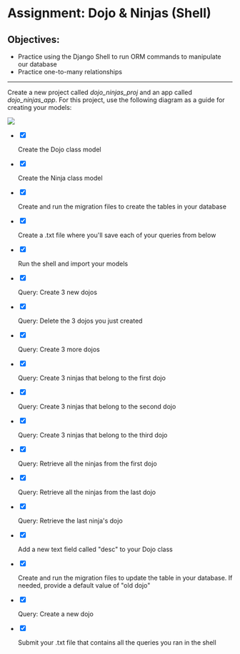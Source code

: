 <div class="module_description active_lesson_with_video ">
									
            
 <h1>Assignment: Dojo &amp; Ninjas (Shell)</h1>
<h2>Objectives:</h2>
<ul>
    <li>Practice using the Django Shell to run ORM commands to manipulate our database</li>
    <li>Practice one-to-many relationships</li>
</ul>
<hr>
<p>Create a new project called <em>dojo_ninjas_proj</em> and an app called <em>dojo_ninjas_app</em>. For this project, use the following diagram as a guide for creating your models:</p>
<p class="text-center"><img src="http://s3.amazonaws.com/General_V88/boomyeah/company_209/chapter_2240/handouts/chapter2240_1991_dojo-erd.png"></p>
        
        
</div>

<div class="todo_content">
										<ul class="todo_item_parent">
											<form action="/tracks/submit_todo" method="post" id="form_to_do_items">		
													<li>
														<input type="hidden" name="module_to_do_item_id[]" value="0">	
														<input type="hidden" name="is_completed[]" value="0" class="todo_status">	
														<input type="checkbox" id="todo_item_0" checked="checked" class="todo_check">														
														<label for="todo_item_0" class="todo_list_item">
															<div class="item_checkbox checked"></div>
															<p>Create the Dojo class model</p>	
														</label>	
													</li>
													<li>
														<input type="hidden" name="module_to_do_item_id[]" value="1">	
														<input type="hidden" name="is_completed[]" value="0" class="todo_status">	
														<input type="checkbox" id="todo_item_1" checked="checked" class="todo_check">														
														<label for="todo_item_1" class="todo_list_item">
															<div class="item_checkbox checked"></div>
															<p>Create the Ninja class model</p>	
														</label>	
													</li>
													<li>
														<input type="hidden" name="module_to_do_item_id[]" value="2">	
														<input type="hidden" name="is_completed[]" value="0" class="todo_status">	
														<input type="checkbox" id="todo_item_2" checked="checked" class="todo_check">														
														<label for="todo_item_2" class="todo_list_item">
															<div class="item_checkbox checked"></div>
															<p>Create and run the migration files to create the tables in your database</p>	
														</label>	
													</li>
													<li>
														<input type="hidden" name="module_to_do_item_id[]" value="3">	
														<input type="hidden" name="is_completed[]" value="0" class="todo_status">	
														<input type="checkbox" id="todo_item_3" checked="checked" class="todo_check">														
														<label for="todo_item_3" class="todo_list_item">
															<div class="item_checkbox checked"></div>
															<p>Create a .txt file where you'll save each of your queries from below</p>	
														</label>	
													</li>
													<li>
														<input type="hidden" name="module_to_do_item_id[]" value="4">	
														<input type="hidden" name="is_completed[]" value="0" class="todo_status">	
														<input type="checkbox" id="todo_item_4" checked="checked" class="todo_check">														
														<label for="todo_item_4" class="todo_list_item">
															<div class="item_checkbox checked"></div>
															<p>Run the shell and import your models</p>	
														</label>	
													</li>
													<li>
														<input type="hidden" name="module_to_do_item_id[]" value="5">	
														<input type="hidden" name="is_completed[]" value="0" class="todo_status">	
														<input type="checkbox" id="todo_item_5" checked="checked" class="todo_check">														
														<label for="todo_item_5" class="todo_list_item">
															<div class="item_checkbox checked"></div>
															<p>Query: Create 3 new dojos</p>	
														</label>	
													</li>
													<li>
														<input type="hidden" name="module_to_do_item_id[]" value="6">	
														<input type="hidden" name="is_completed[]" value="0" class="todo_status">	
														<input type="checkbox" id="todo_item_6" checked="checked" class="todo_check">														
														<label for="todo_item_6" class="todo_list_item">
															<div class="item_checkbox checked"></div>
															<p>Query: Delete the 3 dojos you just created</p>	
														</label>	
													</li>
													<li>
														<input type="hidden" name="module_to_do_item_id[]" value="7">	
														<input type="hidden" name="is_completed[]" value="0" class="todo_status">	
														<input type="checkbox" id="todo_item_7" checked="checked" class="todo_check">														
														<label for="todo_item_7" class="todo_list_item">
															<div class="item_checkbox checked"></div>
															<p>Query: Create 3 more dojos</p>	
														</label>	
													</li>
													<li>
														<input type="hidden" name="module_to_do_item_id[]" value="8">	
														<input type="hidden" name="is_completed[]" value="0" class="todo_status">	
														<input type="checkbox" id="todo_item_8" checked="checked" class="todo_check">														
														<label for="todo_item_8" class="todo_list_item">
															<div class="item_checkbox checked"></div>
															<p>Query: Create 3 ninjas that belong to the first dojo</p>	
														</label>	
													</li>
													<li>
														<input type="hidden" name="module_to_do_item_id[]" value="9">	
														<input type="hidden" name="is_completed[]" value="0" class="todo_status">	
														<input type="checkbox" id="todo_item_9" checked="checked" class="todo_check">														
														<label for="todo_item_9" class="todo_list_item">
															<div class="item_checkbox checked"></div>
															<p>Query: Create 3 ninjas that belong to the second dojo</p>	
														</label>	
													</li>
													<li>
														<input type="hidden" name="module_to_do_item_id[]" value="10">	
														<input type="hidden" name="is_completed[]" value="0" class="todo_status">	
														<input type="checkbox" id="todo_item_10" checked="checked" class="todo_check">														
														<label for="todo_item_10" class="todo_list_item">
															<div class="item_checkbox checked"></div>
															<p>Query: Create 3 ninjas that belong to the third dojo</p>	
														</label>	
													</li>
													<li>
														<input type="hidden" name="module_to_do_item_id[]" value="11">	
														<input type="hidden" name="is_completed[]" value="0" class="todo_status">	
														<input type="checkbox" id="todo_item_11" checked="checked" class="todo_check">														
														<label for="todo_item_11" class="todo_list_item">
															<div class="item_checkbox checked"></div>
															<p>Query: Retrieve all the ninjas from the first dojo</p>	
														</label>	
													</li>
													<li>
														<input type="hidden" name="module_to_do_item_id[]" value="12">	
														<input type="hidden" name="is_completed[]" value="0" class="todo_status">	
														<input type="checkbox" id="todo_item_12" checked="checked" class="todo_check">														
														<label for="todo_item_12" class="todo_list_item">
															<div class="item_checkbox checked"></div>
															<p>Query: Retrieve all the ninjas from the last dojo</p>	
														</label>	
													</li>
													<li>
														<input type="hidden" name="module_to_do_item_id[]" value="13">	
														<input type="hidden" name="is_completed[]" value="0" class="todo_status">	
														<input type="checkbox" id="todo_item_13" checked="checked" class="todo_check">														
														<label for="todo_item_13" class="todo_list_item">
															<div class="item_checkbox checked"></div>
															<p>Query: Retrieve the last ninja's dojo</p>	
														</label>	
													</li>
													<li>
														<input type="hidden" name="module_to_do_item_id[]" value="14">	
														<input type="hidden" name="is_completed[]" value="0" class="todo_status">	
														<input type="checkbox" id="todo_item_14" checked="checked" class="todo_check">														
														<label for="todo_item_14" class="todo_list_item">
															<div class="item_checkbox checked"></div>
															<p>Add a new text field called "desc" to your Dojo class</p>	
														</label>	
													</li>
													<li>
														<input type="hidden" name="module_to_do_item_id[]" value="15">	
														<input type="hidden" name="is_completed[]" value="0" class="todo_status">	
														<input type="checkbox" id="todo_item_15" checked="checked" class="todo_check">														
														<label for="todo_item_15" class="todo_list_item">
															<div class="item_checkbox checked"></div>
															<p>Create and run the migration files to update the table in your database. If needed, provide a default value of "old dojo"</p>	
														</label>	
													</li>
													<li>
														<input type="hidden" name="module_to_do_item_id[]" value="16">	
														<input type="hidden" name="is_completed[]" value="0" class="todo_status">	
														<input type="checkbox" id="todo_item_16" checked="checked" class="todo_check">														
														<label for="todo_item_16" class="todo_list_item">
															<div class="item_checkbox checked"></div>
															<p>Query: Create a new dojo</p>	
														</label>	
													</li>
													<li>
														<input type="hidden" name="module_to_do_item_id[]" value="17">	
														<input type="hidden" name="is_completed[]" value="0" class="todo_status">	
														<input type="checkbox" id="todo_item_17" checked="checked" class="todo_check">														
														<label for="todo_item_17" class="todo_list_item">
															<div class="item_checkbox checked"></div>
															<p>Submit your .txt file that contains all the queries you ran in the shell</p>	
														</label>	
													</li>									
												<input type="hidden" name="id" id="task_todo_id" value="5108711">
												<input type="hidden" name="chapter_module_id" value="45790">
												<input type="hidden" name="track_id" value="119">
												<input type="hidden" name="authenticity_token" value="sLO65z81Un8ogC/FYv7u6xcsFvuzeOSgTThZDbHAsxY=">
											</form>
										</ul>
									</div>
